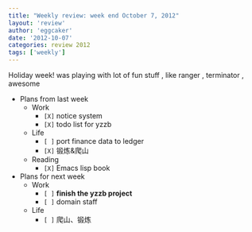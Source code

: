 ```yaml
---
title: "Weekly review: week end October 7, 2012" 
layout: 'review'
author: 'eggcaker'
date: '2012-10-07'
categories: review 2012
tags: ['weekly']
---
```



Holiday week! was playing with lot of fun stuff , like ranger , terminator ,
awesome

  * Plans from last week 
    * Work 
      * `[X]` notice system 
      * `[X]` todo list for yzzb 
    * Life 
      * `[ ]` port finance data to ledger 
      * `[X]` 锻炼&爬山 
    * Reading 
      * `[X]` Emacs lisp book 
  * Plans for next week 
    * Work 
      * `[ ]` **finish the yzzb project**
      * `[ ]` domain staff 
    * Life 
      * `[ ]` 爬山、锻炼 

